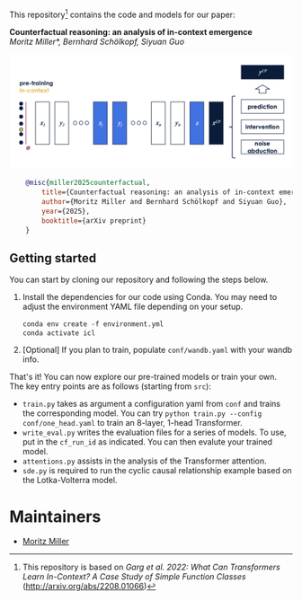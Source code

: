 This repository[^1] contains the code and models for our paper:

[^1]: This repository is based on _Garg et al. 2022: What Can Transformers Learn In-Context? A Case Study of Simple Function Classes_ (http://arxiv.org/abs/2208.01066)

**Counterfactual reasoning: an analysis of in-context emergence** <br>
*Moritz Miller\*, Bernhard Schölkopf, Siyuan Guo* <br>

![](figure_cf_reasoning.png)

```bibtex
    @misc{miller2025counterfactual,
        title={Counterfactual reasoning: an analysis of in-context emergence},
        author={Moritz Miller and Bernhard Schölkopf and Siyuan Guo},
        year={2025},
        booktitle={arXiv preprint}
    }
```

## Getting started
You can start by cloning our repository and following the steps below.

1. Install the dependencies for our code using Conda. You may need to adjust the environment YAML file depending on your setup.

    ```
    conda env create -f environment.yml
    conda activate icl
    ```

2. [Optional] If you plan to train, populate `conf/wandb.yaml` with your wandb info.

That's it! You can now explore our pre-trained models or train your own. The key entry points
are as follows (starting from `src`):
- `train.py` takes as argument a configuration yaml from `conf` and trains the corresponding model. You can try `python train.py --config conf/one_head.yaml` to train an 8-layer, 1-head Transformer.
- `write_eval.py` writes the evaluation files for a series of models. To use, put in the `cf_run_id` as indicated. You can then evalute your trained model.
- `attentions.py` assists in the analysis of the Transformer attention.
- `sde.py` is required to run the cyclic causal relationship example based on the Lotka-Volterra model. 

# Maintainers
* [Moritz Miller](https://is.mpg.de/person/mmiller)
